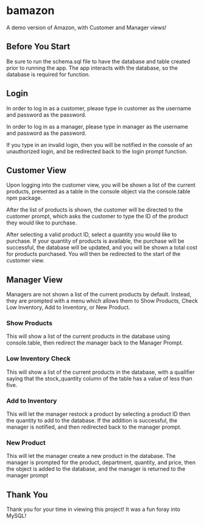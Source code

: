 # bamazon

A demo version of Amazon, with Customer and Manager views!

## Before You Start

Be sure to run the schema.sql file to have the database and table created prior to running the app. The app interacts with the database, so the database is required for function.

## Login

[login]: './assets/readme/login.png'

In order to log in as a customer, please type in customer as the username and password as the password.

In order to log in as a manager, please type in manager as the username and password as the password.

If you type in an invalid login, then you will be notified in the console of an unauthorized login, and be redirected back to the login prompt function.

## Customer View

Upon logging into the customer view, you will be shown a list of the current products, presented as a table in the console object via the console.table npm package.

After the list of products is shown, the customer will be directed to the customer prompt, which asks the customer to type the ID of the product they would like to purchase.

After selecting a valid product ID, select a quantity you would like to purchase. If your quantity of products is available, the purchase will be successful, the database will be updated, and you will be shown a total cost for products purchased. You will then be redirected to the start of the customer view.

## Manager View

Managers are not shown a list of the current products by default. Instead, they are prompted with a menu which allows them to Show Products, Check Low Inventory, Add to Inventory, or New Product.

### Show Products

This will show a list of the current products in the database using console.table, then redirect the manager back to the Manager Prompt.

### Low Inventory Check

This will show a list of the current products in the database, with a qualifier saying that the stock_quantity column of the table has a value of less than five.

### Add to Inventory

This will let the manager restock a product by selecting a product ID then the quantity to add to the database. If the addition is successful, the manager is notified, and then redirected back to the manager prompt.

### New Product

This will let the manager create a new product in the database. The manager is prompted for the product, department, quantity, and price, then the object is added to the database, and the manager is returned to the manager prompt


## Thank You

Thank you for your time in viewing this project! It was a fun foray into MySQL!